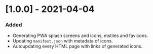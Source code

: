 # [1.0.0] - 2021-04-04

### Added

- Generating PWA splash screens and icons, mstiles and favicons.
- Updating `manifest.json` with metadata of icons.
- Autoupdating every HTML page with links of generated icons.
